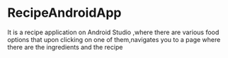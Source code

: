 # RecipeAndroidApp

It is a recipe application on Android Studio ,where there are various food options that upon clicking on one of them,navigates you to a page where there are the ingredients and the recipe
